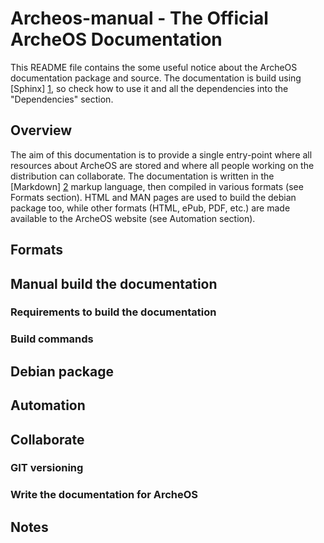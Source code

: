 Archeos-manual - The Official ArcheOS Documentation
===================================================

This README file contains the some useful notice about the ArcheOS documentation package and source.
The documentation is build using [Sphinx] [1], so check how to use it and all the dependencies into the "Dependencies" section.

Overview
--------

The aim of this documentation is to provide a single entry-point where all resources about ArcheOS are stored and where all people working on the distribution can collaborate.
The documentation is written in the [Markdown] [2] markup language, then compiled in various formats (see Formats section).
HTML and MAN pages are used to build the debian package too, while other formats (HTML, ePub, PDF, etc.) are made available to the ArcheOS website (see Automation section).

Formats
-------

Manual build the documentation
------------------------------
### Requirements to build the documentation
### Build commands

Debian package
--------------

Automation
----------

Collaborate
-----------
### GIT versioning
### Write the documentation for ArcheOS

Notes
-----
[1]: http://sphinx-doc.org/                "Sphinx"
[2]: http://en.wikipedia.org/wiki/Markdown "Markdown"
